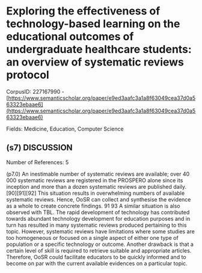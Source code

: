 # Exploring the effectiveness of technology-based learning on the educational outcomes of undergraduate healthcare students: an overview of systematic reviews protocol

CorpusID: 227167990 - [https://www.semanticscholar.org/paper/e9ed3aafc3a1a8f63049cea37d0a563323ebaae6](https://www.semanticscholar.org/paper/e9ed3aafc3a1a8f63049cea37d0a563323ebaae6)

Fields: Medicine, Education, Computer Science

## (s7) DISCUSSION
Number of References: 5

(p7.0) An inestimable number of systematic reviews are available; over 40 000 systematic reviews are registered in the PROSPERO alone since its inception and more than a dozen systematic reviews are published daily. [90][91][92] This situation results in overwhelming numbers of available systematic reviews. Hence, OoSR can collect and synthesise the evidence as a whole to create concrete findings. 91 93 A similar situation is also observed with TBL. The rapid development of technology has contributed towards abundant technology development for education purposes and in turn has resulted in many systematic reviews produced pertaining to this topic. However, systematic reviews have limitations where some studies are too homogeneous or focused on a single aspect of either one type of population or a specific technology or outcome. Another drawback is that a certain level of skill is required to retrieve suitable and appropriate articles. Therefore, OoSR could facilitate educators to be quickly informed and to become on par with the current available evidences on a particular topic.
